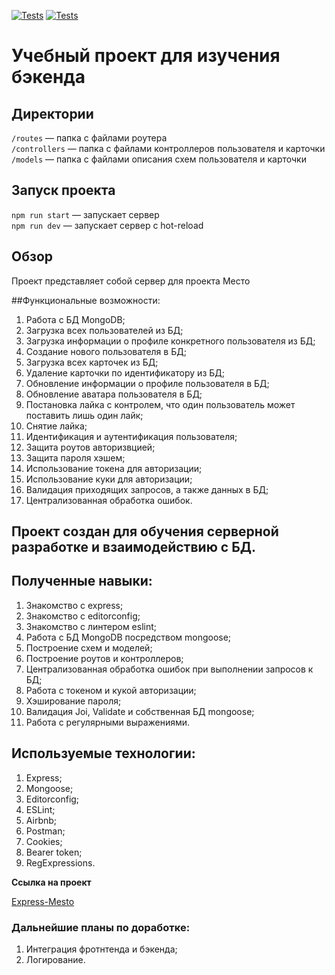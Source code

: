 [![Tests](../../actions/workflows/tests-13-sprint.yml/badge.svg)](../../actions/workflows/tests-13-sprint.yml) [![Tests](../../actions/workflows/tests-14-sprint.yml/badge.svg)](../../actions/workflows/tests-14-sprint.yml)
# Учебный проект для изучения бэкенда

## Директории

`/routes` — папка с файлами роутера  
`/controllers` — папка с файлами контроллеров пользователя и карточки   
`/models` — папка с файлами описания схем пользователя и карточки  

## Запуск проекта

`npm run start` — запускает сервер   
`npm run dev` — запускает сервер с hot-reload

## Обзор

Проект представляет собой сервер для проекта Место

##Функциональные возможности:
1. Работа с БД MongoDB;
2. Загрузка всех пользователей из БД;
3. Загрузка информации о профиле конкретного пользователя из БД;
4. Создание нового пользователя в БД;
5. Загрузка всех карточек из БД;
6. Удаление карточки по идентификатору из БД;
7. Обновление информации о профиле пользователя в БД;
8. Обновление аватара пользователя в БД;
9. Постановка лайка с контролем, что один пользователь может поставить лишь один лайк;
10. Снятие лайка;
11. Идентификация и аутентификация пользователя;
12. Защита роутов авторизвцией;
13. Защита пароля хэшем;
14. Использование токена для авторизации;
15. Использование куки для авторизации;
16. Валидация приходящих запросов, а также данных в БД;
17. Централизованная обработка ошибок.

## Проект создан для обучения серверной разработке и взаимодействию с БД.

## Полученные навыки:
1. Знакомство с express;
2. Знакомство с editorconfig;
3. Знакомство с линтером eslint;
4. Работа с БД MongoDB посредством mongoose;
5. Построение схем и моделей;
7. Построение роутов и контроллеров;
8. Централизованная обработка ошибок при выполнении запросов к БД;
9. Работа с токеном и кукой авторизации;
10. Хэширование пароля;
11. Валидация Joi, Validate и собственная БД mongoose;
12. Работа с регулярными выражениями.

## Используемые технологии:
1. Express;
2. Mongoose;
3. Editorconfig;
4. ESLint;
5. Airbnb;
6. Postman;
7. Cookies;
8. Bearer token;
9. RegExpressions.

**Ссылка на проект**

[Express-Mesto](https://github.com/blaydasik/express-mesto-gha/)

### Дальнейшие планы по доработке:
1. Интеграция фротнтенда и бэкенда;
2. Логирование.
